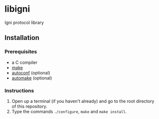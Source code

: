 # libigni

Igni protocol library

## Installation

### Prerequisites

* a C compiler
* [make](https://www.gnu.org/software/make)
* [autoconf](https://www.gnu.org/software/autoconf) (optional)
* [automake](https://www.gnu.org/software/automake) (optional)

### Instructions

1. Open up a terminal (if you haven't already) and go to the root directory
of this repository.
2. Type the commands `./configure`, `make` and `make install`.



